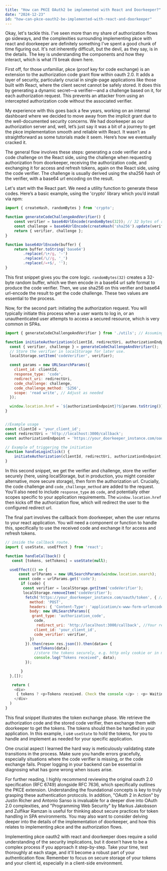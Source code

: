 ```yaml
---
title: "How can PKCE OAuth2 be implemented with React and Doorkeeper?"
date: "2024-12-23"
id: "how-can-pkce-oauth2-be-implemented-with-react-and-doorkeeper"
---
```


Okay, let's tackle this. I've seen more than my share of authorization flows go sideways, and the complexities surrounding implementing pkce with react and doorkeeper are definitely something I've spent a good chunk of time figuring out. It's not inherently difficult, but the devil, as they say, is in the details. The key is understanding the components and how they interact, which is what I’ll break down here.

First off, for those unfamiliar, pkce (proof key for code exchange) is an extension to the authorization code grant flow within oauth 2.0. It adds a layer of security, particularly crucial in single-page applications like those built with React, where the client secret cannot be safely stored. It does this by generating a dynamic secret—a verifier—and a challenge based on it, for each authorization request. This prevents an attacker from using an intercepted authorization code without the associated verifier.

My experience with this goes back a few years, working on an internal dashboard where we decided to move away from the implicit grant due to the well-documented security concerns. We had doorkeeper as our authorization server and, well, let’s just say it was a bit of a journey to get the pkce implementation smooth and reliable with React. It wasn’t as straightforward as some tutorials made it seem. Here’s how we eventually cracked it.

The general flow involves these steps: generating a code verifier and a code challenge on the React side, using the challenge when requesting authorization from doorkeeper, receiving the authorization code, and exchanging it for access and refresh tokens, again on the React side, using the code verifier. The challenge is usually derived using the sha256 hash of the verifier, with a base64 url encoding on the result.

Let's start with the React part. We need a utility function to generate these codes. Here’s a basic example, using the 'crypto' library which you’d install via npm:

```javascript
import { createHash, randomBytes } from 'crypto';

function generateCodeChallengeAndVerifier() {
    const verifier = base64UrlEncode(randomBytes(32)); // 32 bytes of random data
    const challenge = base64UrlEncode(createHash('sha256').update(verifier).digest());
    return { verifier, challenge };
}

function base64UrlEncode(buffer) {
    return buffer.toString('base64')
        .replace(/\+/g, '-')
        .replace(/\//g, '_')
        .replace(/=+$/, '');
}
```

This first snippet gives you the core logic. `randomBytes(32)` creates a 32-byte random buffer, which we then encode in a base64 url safe format to produce the code verifier. Then, we use sha256 on this verifier and base64 url-encode the result to get the code challenge. These two values are essential to the process.

Now, for the second part: initiating the authorization request. You will typically initiate this process when a user wants to log in, or an unauthenticated user attempts to access a secured resource, which is very common in SPAs.

```javascript
import { generateCodeChallengeAndVerifier } from './utils'; // Assuming the code from the first snippet is in utils.js

function initiateAuthorization(clientId, redirectUri, authorizationEndpoint) {
  const { verifier, challenge } = generateCodeChallengeAndVerifier();
  // Store the verifier in localStorage for later use.
  localStorage.setItem('codeVerifier', verifier);

  const params = new URLSearchParams({
    client_id: clientId,
    response_type: 'code',
    redirect_uri: redirectUri,
    code_challenge: challenge,
    code_challenge_method: 'S256',
    scope: 'read write', // Adjust as needed
  });

  window.location.href = `${authorizationEndpoint}?${params.toString()}`;
}


//Example usage
const clientId = 'your_client_id';
const redirectUri = 'http://localhost:3000/callback';
const authorizationEndpoint = 'https://your_doorkeeper_instance.com/oauth/authorize'; // Your Doorkeeper Auth endpoint

// Example of triggering the initiation
function handleLoginClick() {
    initiateAuthorization(clientId, redirectUri, authorizationEndpoint);
}


```
In this second snippet, we get the verifier and challenge, store the verifier securely (here, using localStorage, but in production, you might consider alternative, more secure storage), then form the authorization url. Crucially, the code challenge and `code_challenge_method` are added to the request. You'll also need to include `response_type` as `code`, and potentially other scopes specific to your application requirements. The `window.location.href` then kicks off the authorization flow, which will redirect the user to the configured redirect url.

The final part involves the callback from doorkeeper, when the user returns to your react application. You will need a component or function to handle this, specifically to use the received code and exchange it for access and refresh tokens.

```javascript
// inside the callback route.
import { useState, useEffect } from 'react';

function handleCallback() {
   const [tokens, setTokens] = useState(null);

  useEffect(() => {
      const urlParams = new URLSearchParams(window.location.search);
      const code = urlParams.get('code');
       if (code) {
        const verifier = localStorage.getItem('codeVerifier');
        localStorage.removeItem('codeVerifier');
         fetch('https://your_doorkeeper_instance.com/oauth/token', { // Your Doorkeeper Token endpoint
           method: 'POST',
           headers: { 'Content-Type': 'application/x-www-form-urlencoded' },
           body: new URLSearchParams({
            grant_type: 'authorization_code',
             code,
              redirect_uri: 'http://localhost:3000/callback', //Your redirect url
             client_id: 'your_client_id',
             code_verifier: verifier,
           })
         }).then(res=> res.json()).then(data=> {
             setTokens(data);
             //store the tokens securely, e.g. http only cookie or in memory, or any other secure method based on your security requirements.
             console.log("Tokens received", data);
         });

       }
  },[]);

   return (
    <div>
     { tokens ? <p>Tokens received. Check the console </p> : <p> Waiting for tokens... </p> }
    </div>
  )
}


```
This final snippet illustrates the token exchange phase. We retrieve the authorization code and the stored code verifier, then exchange them with doorkeeper to get the tokens. The tokens should then be handled in your application. In this example, i use `useState` to hold the tokens, for you to handle and implement as needed for your specific application.

One crucial aspect I learned the hard way is meticulously validating state transitions in the process. Make sure you handle errors gracefully, especially situations where the code verifier is missing, or the code exchange fails. Proper logging in your backend can be essential in diagnosing what has gone wrong when issues arise.

For further reading, I highly recommend reviewing the original oauth 2.0 specification (RFC 6749) alongside RFC 7636, which specifically outlines the PKCE extension. Understanding the foundational concepts is key to truly grasping these authentication protocols. In addition, "OAuth 2 in Action" by Justin Richer and Antonio Sanso is invaluable for a deeper dive into OAuth 2.0 complexities, and "Programming Web Security" by  Markus Jakobsson and Zulfikar Ramzan is useful for thinking about secure practices for token handling in SPA environments. You may also want to consider delving deeper into the details of the implementation of doorkeeper, and how this relates to implementing pkce and the authorization flows.

Implementing pkce oauth2 with react and doorkeeper does require a solid understanding of the security implications, but it doesn’t have to be a complex process if you approach it step-by-step. Take your time, test thoroughly at each stage, and it'll become a robust part of your authentication flow. Remember to focus on secure storage of your tokens and your client id, especially in a client-side environment.
